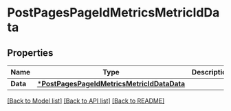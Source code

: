 # PostPagesPageIdMetricsMetricIdData

## Properties
Name | Type | Description | Notes
------------ | ------------- | ------------- | -------------
**Data** | [***PostPagesPageIdMetricsMetricIdDataData**](postPagesPageIdMetricsMetricIdData_data.md) |  | 

[[Back to Model list]](../README.md#documentation-for-models) [[Back to API list]](../README.md#documentation-for-api-endpoints) [[Back to README]](../README.md)


